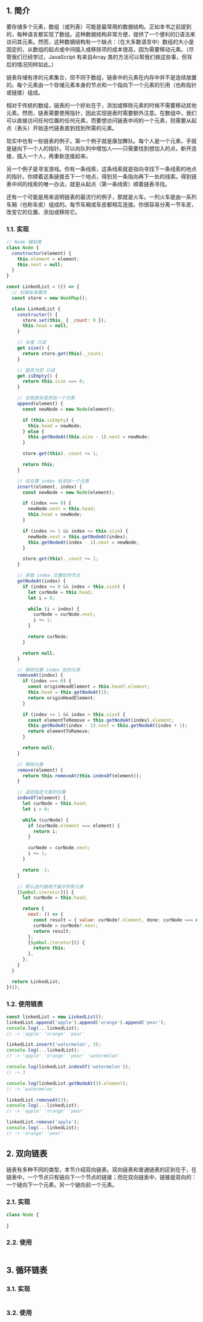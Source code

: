 ## 1. 简介

要存储多个元素，数组（或列表）可能是最常用的数据结构。正如本书之前提到的，每种语言都实现了数组。这种数据结构非常方便，提供了一个便利的[]语法来访问其元素。然而，这种数据结构有一个缺点：（在大多数语言中）数组的大小是固定的，从数组的起点或中间插入或移除项的成本很高，因为需要移动元素。（尽管我们已经学过，JavaScript 有来自Array 类的方法可以帮我们做这些事，但背后的情况同样如此。）

链表存储有序的元素集合，但不同于数组，链表中的元素在内存中并不是连续放置的。每个元素由一个存储元素本身的节点和一个指向下一个元素的引用（也称指针或链接）组成。

相对于传统的数组，链表的一个好处在于，添加或移除元素的时候不需要移动其他元素。然而，链表需要使用指针，因此实现链表时需要额外注意。在数组中，我们可以直接访问任何位置的任何元素，而要想访问链表中间的一个元素，则需要从起点（表头）开始迭代链表直到找到所需的元素。

现实中也有一些链表的例子。第一个例子就是康加舞队。每个人是一个元素，手就是链向下一个人的指针。可以向队列中增加人——只需要找到想加入的点，断开连接，插入一个人，再重新连接起来。

另一个例子是寻宝游戏。你有一条线索，这条线索就是指向寻找下一条线索的地点的指针。你顺着这条链接去下一个地点，得到另一条指向再下一处的线索。得到链表中间的线索的唯一办法，就是从起点（第一条线索）顺着链表寻找。

还有一个可能是用来说明链表的最流行的例子，那就是火车。一列火车是由一系列车厢（也称车皮）组成的。每节车厢或车皮都相互连接。你很容易分离一节车皮，改变它的位置、添加或移除它。

### 1.1. 实现

```javascript
// Node 辅助类
class Node {
  constructor(element) {
    this.element = element;
    this.next = null;
  }
}

const LinkedList = (() => {
  // 封装私有属性
  const store = new WeakMap();

  class LinkedList {
    constructor() {
      store.set(this, { _count: 0 });
      this.head = null;
    }

    // 长度 只读
    get size() {
      return store.get(this)._count;
    }

    // 是否为空 只读
    get isEmpty() {
      return this.size === 0;
    }

    // 在链表末尾添加一个元素
    append(element) {
      const newNode = new Node(element);

      if (this.isEmpty) {
        this.head = newNode;
      } else {
        this.getNodeAt(this.size - 1).next = newNode;
      }

      store.get(this)._count += 1;

      return this;
    }

    // 在位置 index 处添加一个元素
    insert(element, index) {
      const newNode = new Node(element);

      if (index === 0) {
        newNode.next = this.head;
        this.head = newNode;
      }

      if (index >= 1 && index <= this.size) {
        newNode.next = this.getNodeAt(index);
        this.getNodeAt(index - 1).next = newNode;
      }

      store.get(this)._count += 1;
    }

    // 获取 index 位置处的节点
    getNodeAt(index) {
      if (index >= 0 && index < this.size) {
        let curNode = this.head;
        let i = 0;

        while (i < index) {
          curNode = curNode.next;
          i += 1;
        }

        return curNode;
      }

      return null;
    }

    // 移除位置 index 处的元素
    removeAt(index) {
      if (index === 0) {
        const originHeadElement = this.head?.element;
        this.head = this.getNodeAt(1);
        return originHeadElement;
      }

      if (index >= 1 && index < this.size) {
        const elementToRemove = this.getNodeAt(index).element;
        this.getNodeAt(index - 1).next = this.getNodeAt(index + 1);
        return elementToRemove;
      }

      return null;
    }

    // 移除元素
    remove(element) {
      return this.removeAt(this.indexOf(element));
    }

    // 返回指定元素的位置
    indexOf(element) {
      let curNode = this.head;
      let i = 0;

      while (curNode) {
        if (curNode.element === element) {
          return i;
        }

        curNode = curNode.next;
        i += 1;
      }

      return -1;
    }

    // 默认迭代器用于展示所有元素
    [Symbol.iterator]() {
      let curNode = this.head;

      return {
        next: () => {
          const result = { value: curNode?.element, done: curNode === null };
          curNode = curNode?.next;
          return result;
        },
        [Symbol.iterator]() {
          return this;
        },
      };
    }
  }

  return LinkedList;
})();
```

### 1.2. 使用链表

```javascript
const linkedList = new LinkedList();
linkedList.append('apple').append('orange').append('pear');
console.log(...linkedList);
// -> 'apple' 'orange' 'pear'

linkedList.insert('watermelon', 3);
console.log(...linkedList);
// -> 'apple' 'orange' 'pear' 'watermelon'

console.log(linkedList.indexOf('watermelon'));
// -> 3

console.log(linkedList.getNodeAt(3).element);
// -> 'watermelon'

linkedList.removeAt(3);
console.log(...linkedList);
// -> 'apple' 'orange' 'pear'

linkedList.remove('apple');
console.log(...linkedList);
// -> 'orange' 'pear'
```

## 2. 双向链表

链表有多种不同的类型，本节介绍双向链表。双向链表和普通链表的区别在于，在链表中，一个节点只有链向下一个节点的链接；而在双向链表中，链接是双向的：一个链向下一个元素，另一个链向前一个元素。

### 2.1. 实现

```javascript
class Node {
   
}
```

### 2.2. 使用

```javascript

```

## 3. 循环链表

### 3.1. 实现

```javascript

```

### 3.2. 使用
